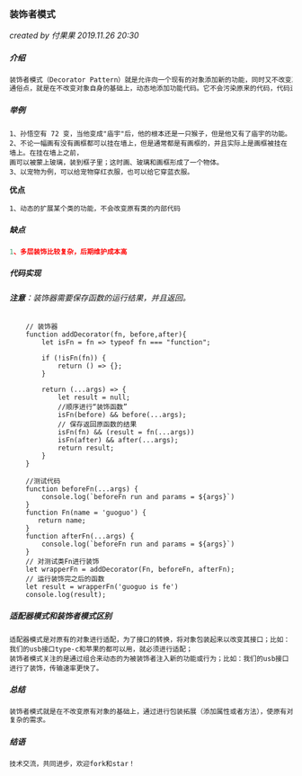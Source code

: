 ### 装饰者模式

*created by 付果果  2019.11.26  20:30*

##### 介绍

```javascript
装饰者模式（Decorator Pattern）就是允许向一个现有的对象添加新的功能，同时又不改变其结构；
通俗点，就是在不改变对象自身的基础上，动态地添加功能代码。它不会污染原来的代码，代码逻辑松耦合。
```

##### 举例

```
1、孙悟空有 72 变，当他变成"庙宇"后，他的根本还是一只猴子，但是他又有了庙宇的功能。
2、不论一幅画有没有画框都可以挂在墙上，但是通常都是有画框的，并且实际上是画框被挂在墙上。在挂在墙上之前，
画可以被蒙上玻璃，装到框子里；这时画、玻璃和画框形成了一个物体。
3、以宠物为例，可以给宠物穿红衣服，也可以给它穿蓝衣服。
```

**优点** 

```
1、动态的扩展某个类的功能，不会改变原有类的内部代码
```

##### 缺点

```javascript
1、多层装饰比较复杂，后期维护成本高
```

##### 代码实现

###### **注意**：装饰器需要保存函数的运行结果，并且返回。 

```
    // 装饰器
    function addDecorator(fn, before,after){
        let isFn = fn => typeof fn === "function";

        if (!isFn(fn)) {
            return () => {};
        }

        return (...args) => {
            let result = null;
            //顺序进行“装饰函数”
            isFn(before) && before(...args);
            // 保存返回原函数的结果
            isFn(fn) && (result = fn(...args))
            isFn(after) && after(...args);
            return result;
        }
    }

    //测试代码
    function beforeFn(...args) {
        console.log(`beforeFn run and params = ${args}`)
    }
    function Fn(name = 'guoguo') {
       return name;
    }
    function afterFn(...args) {
        console.log(`beforeFn run and params = ${args}`)
    }
	// 对测试类Fn进行装饰
    let wrapperFn = addDecorator(Fn, beforeFn, afterFn);
    // 运行装饰完之后的函数
    let result = wrapperFn('guoguo is fe')
    console.log(result);
```

##### 适配器模式和装饰者模式区别

```
适配器模式是对原有的对象进行适配，为了接口的转换，将对象包装起来以改变其接口；比如：我们的usb接口type-c和苹果的都可以用，就必须进行适配；
装饰者模式关注的是通过组合来动态的为被装饰者注入新的功能或行为；比如：我们的usb接口进行了装饰，传输速率更快了。

```

##### 总结

```javascript
装饰者模式就是在不改变原有对象的基础上，通过进行包装拓展（添加属性或者方法），使原有对象可以满足用户更加
复杂的需求。
```

##### 结语

```javascript
技术交流，共同进步，欢迎fork和star！
```

